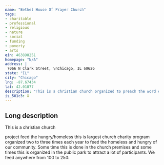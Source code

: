 ```yaml
---
name: "Bethel House Of Prayer Church"
tags:
- charitable
- professional
- religious
- nature
- social
- funding
- poverty
- arts
ein: 463898251
homepage: "N/A"
address: |
 7066 N Clark Street, \nChicago, IL 60626
state: "IL"
city: "Chicago"
lng: -87.67434
lat: 42.01077
description: "This is a christian church organized to preach the word of christ to all who attend the church and to cater for the poor and hungry and neglected members of our community. "
is_501c3: X
---
```


## Long description

This is a christian church
  
  project feed the hungry/homeless this is largest church charity program organized two to three times each year to feed the homeless and hungry of our community. Some time this is done in the church premises and some times this is organized in the public park to attract a lot of participants. We feed anywhere from 100 to 250. 
